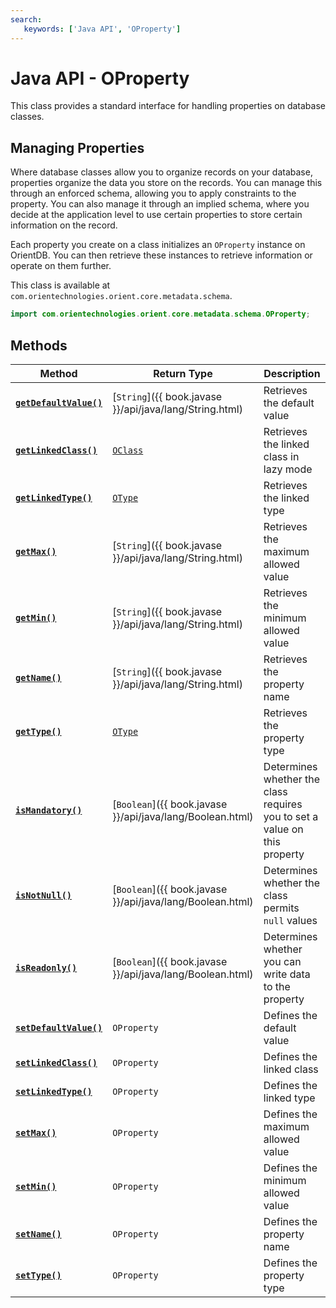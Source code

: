 ```yaml
---
search:
   keywords: ['Java API', 'OProperty']
---
```


# Java API - OProperty

This class provides a standard interface for handling properties on database classes.

## Managing Properties

Where database classes allow you to organize records on your database, properties organize the data you store on the records.  You can manage this through an enforced schema, allowing you to apply constraints to the property.  You can also manage it through an implied schema, where you decide at the application level to use certain properties to store certain information on the record.

Each property you create on a class initializes an `OProperty` instance on OrientDB. You can then retrieve these instances to retrieve information or operate on them further. 

This class is available at `com.orientechnologies.orient.core.metadata.schema`.

```java
import com.orientechnologies.orient.core.metadata.schema.OProperty;
```

## Methods

| Method | Return Type | Description |
|---|---|---|
| [**`getDefaultValue()`**](Java-Ref-OProperty-getDefaultValue.md) | [`String`]({{ book.javase }}/api/java/lang/String.html) | Retrieves the default value |
| [**`getLinkedClass()`**](Java-Ref-OProperty-getLinkedClass.md) | [`OClass`](Java-Ref-OClass.md) | Retrieves the linked class in lazy mode |
| [**`getLinkedType()`**](Java-Ref-OProperty-getLinkedType.md) | [`OType`](Java-Ref-OType.md) | Retrieves the linked type |
| [**`getMax()`**](Java-Ref-OProperty-getMax.md) | [`String`]({{ book.javase }}/api/java/lang/String.html) | Retrieves the maximum allowed value |
| [**`getMin()`**](Java-Ref-OProperty-getMin.md) | [`String`]({{ book.javase }}/api/java/lang/String.html) | Retrieves the minimum allowed value |
| [**`getName()`**](Java-Ref-OProperty-getName.md) | [`String`]({{ book.javase }}/api/java/lang/String.html) | Retrieves the property name |
| [**`getType()`**](Java-Ref-OProperty-getType.md) | [`OType`](Java-Ref-OType.md) | Retrieves the property type |
| [**`isMandatory()`**](Java-Ref-OProperty-isMandatory.md) | [`Boolean`]({{ book.javase }}/api/java/lang/Boolean.html) | Determines whether the class requires you to set a value on this property | 
| [**`isNotNull()`**](Java-Ref-OProperty-isNotNull.md) | [`Boolean`]({{ book.javase }}/api/java/lang/Boolean.html) | Determines whether the class permits `null` values |
| [**`isReadonly()`**](Java-Ref-OProperty-isReadonly.md) | [`Boolean`]({{ book.javase }}/api/java/lang/Boolean.html) | Determines whether you can write data to the property |
| [**`setDefaultValue()`**](Java-Ref-OProperty-setDefaultValue.md) | `OProperty` | Defines the default value | 
| [**`setLinkedClass()`**](Java-Ref-OProperty-setLinkedClass.md) | `OProperty` | Defines the linked class |
| [**`setLinkedType()`**](Java-Ref-OProperty-setLinkedType.md) | `OProperty` | Defines the linked type |
| [**`setMax()`**](Java-Ref-OProperty-setMax.md) | `OProperty` | Defines the maximum allowed value |
| [**`setMin()`**](Java-Ref-OProperty-setMin.md) | `OProperty` | Defines the minimum allowed value |
| [**`setName()`**](Java-Ref-OProperty-setName.md) | `OProperty` | Defines the property name |
| [**`setType()`**](Java-Ref-OProperty-setType.md) | `OProperty` | Defines the property type |

